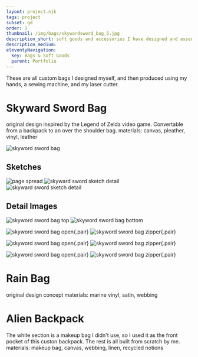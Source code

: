 ```yaml
---
layout: project.njk
tags: project
subset: gd
order: 1
thumbnail: /img/bags/skywardsword_bag_5.jpg
description_short: soft goods and accessories I have designed and assembled
description_medium:
eleventyNavigation:
  key: Bags & Soft Goods
  parent: Portfolio
---
```


These are all custom bags I designed myself, and then produced using my hands, a sewing machine, and my laser cutter.

# Skyward Sword Bag

original design inspired by the Legend of Zelda video game. Convertable from a backpack to an over the shoulder bag.
materials: canvas, pleather, vinyl, leather

![skyword sword bag](/img/bags/skywardsword_bag_8.jpg)

## Sketches

![page spread](/img/bags/Skywardsword_bag_sketch_1.jpg)
![skyward sword sketch detail](/img/bags/Skywardsword_bag_sketch_2.jpg) ![skyward sword sketch detail](/img/bags/Skywardsword_bag_sketch_3.jpg)

## Detail Images

![skyword sword bag top](/img/bags/skywardsword_bag_1.jpg)
![skyword sword bag bottom](/img/bags/skywardsword_bag_2.jpg)

![skyword sword bag open](/img/bags/skywardsword_bag_3.jpg){.pair} ![skyword sword bag zipper](/img/bags/skywardsword_bag_4.jpg){.pair}

![skyword sword bag open](/img/bags/skywardsword_bag_5.jpg){.pair} ![skyword sword bag zipper](/img/bags/skywardsword_bag_6.jpg){.pair}

![skyword sword bag open](/img/bags/skywardsword_bag_7.jpg){.pair} ![skyword sword bag zipper](/img/bags/skywardsword_bag_9.jpg){.pair}

# Rain Bag

original design concept
materials: marine vinyl, satin, webbing

# Alien Backpack

The white section is a makeup bag I didn't use, so I used it as the front pocket of this custon backpack. The rest is all built from scratch by me.
materials: makeup bag, canvas, webbing, linen, recycled notions
